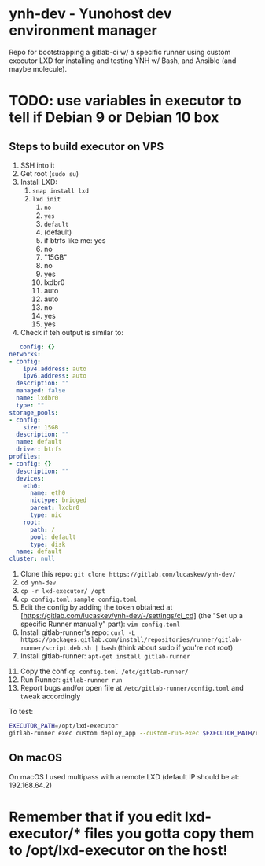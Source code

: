 # ynh-dev - Yunohost dev environment manager

Repo for bootstrapping a gitlab-ci w/ a specific runner using custom executor LXD for installing and testing YNH w/ Bash, and Ansible (and maybe molecule). 

# TODO: use variables in executor to tell if Debian 9 or Debian 10 box

## Steps to build executor on VPS
1. SSH into it
2. Get root (`sudo su`)
3. Install LXD:
   1. `snap install lxd`
   2. `lxd init`
      1. `no`
      2. `yes`
      3. `default`
      4. (default)
      5. if btrfs like me: yes
      6. no
      7. "15GB"
      8. no
      9. yes
      10. lxdbr0
      11. auto
      12. auto
      13. no
      14. yes
      15. yes
  1.  Check if teh output is similar to:
```yaml
   config: {}
networks:
- config:
    ipv4.address: auto
    ipv6.address: auto
  description: ""
  managed: false
  name: lxdbr0
  type: ""
storage_pools:
- config:
    size: 15GB
  description: ""
  name: default
  driver: btrfs
profiles:
- config: {}
  description: ""
  devices:
    eth0:
      name: eth0
      nictype: bridged
      parent: lxdbr0
      type: nic
    root:
      path: /
      pool: default
      type: disk
  name: default
cluster: null
```
1. Clone this repo: `git clone https://gitlab.com/lucaskev/ynh-dev/`
2. `cd ynh-dev`
3.  `cp -r lxd-executor/ /opt`
4.  `cp config.toml.sample config.toml`
5.  Edit the config by adding the token obtained at [https://gitlab.com/lucaskev/ynh-dev/-/settings/ci_cd] (the "Set up a specific Runner manually" part): `vim config.toml`
6. Install gitlab-runner's repo: `curl -L https://packages.gitlab.com/install/repositories/runner/gitlab-runner/script.deb.sh | bash` (think about sudo if you're not root)
7.  Install gitlab-runner: `apt-get install gitlab-runner`
<!-- 10. `gitlab-runner register` 
    1.  `https://gitlab.com/`
    2.  The token
    3.  A description
    4.  Tags
    5.  `custom`
    6.    -->
11. Copy the conf `cp config.toml /etc/gitlab-runner/`
12. Run Runner: `gitlab-runner run`
13. Report bugs and/or open file at `/etc/gitlab-runner/config.toml` and tweak accordingly

To test:
```bash
EXECUTOR_PATH=/opt/lxd-executor
gitlab-runner exec custom deploy_app --custom-run-exec $EXECUTOR_PATH/run.sh   --builds-dir "/builds"  --cache-dir "/cache" --custom-prepare-exec $EXECUTOR_PATH/prepare.sh --custom-cleanup-exec $EXECUTOR_PATH/cleanup.sh
```

## On macOS
On macOS I used multipass with a remote LXD (default IP should be at: 192.168.64.2)

# Remember that if you edit lxd-executor/* files you gotta copy them to /opt/lxd-executor on the host!